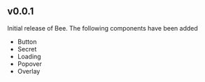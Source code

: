 ## v0.0.1

Initial release of Bee. The following components have been added

* Button
* Secret
* Loading
* Popover
* Overlay

